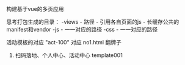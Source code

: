 构建基于vue的多页应用

思考打包生成的目录：
-views
    - 路径
        - 引用各自页面的js
        - 长缓存公共的manifest和vendor
-js
    - 一一对应的路径
-css
    - 一一对应的路径


活动模板的对应
"act-100" 对应 no1.html 翻牌子


1. 扫码落地、个人中心、活动中心
template001


